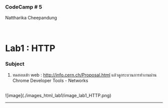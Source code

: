 ### CodeCamp # 5 <br>
Nattharika Cheepandung <br>
<br>
<br>

# Lab1 : HTTP

### Subject
1. ทดสอบเข้า web : http://info.cern.ch/Proposal.html
แล้วดูกระบวนการทำงานผ่าน Chrome Developer Tools - Networks
<br>
![image](./images_html_lab1/image_lab1_HTTP.png)

<hr>
<br>
